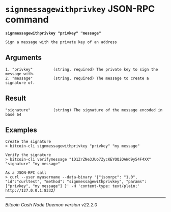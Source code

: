 `signmessagewithprivkey` JSON-RPC command
=========================================

**`signmessagewithprivkey "privkey" "message"`**

```
Sign a message with the private key of an address
```

Arguments
---------

```
1. "privkey"         (string, required) The private key to sign the message with.
2. "message"         (string, required) The message to create a signature of.
```

Result
------

```
"signature"          (string) The signature of the message encoded in base 64
```

Examples
--------

```
Create the signature
> bitcoin-cli signmessagewithprivkey "privkey" "my message"

Verify the signature
> bitcoin-cli verifymessage "1D1ZrZNe3JUo7ZycKEYQQiQAWd9y54F4XX" "signature" "my message"

As a JSON-RPC call
> curl --user myusername --data-binary '{"jsonrpc": "1.0", "id":"curltest", "method": "signmessagewithprivkey", "params": ["privkey", "my message"] }' -H 'content-type: text/plain;' http://127.0.0.1:8332/
```

***

*Bitcoin Cash Node Daemon version v22.2.0*

